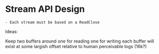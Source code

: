 # Stream API Design

	- Each stream must be based on a ReadClose


Ideas:

Keep two buffers around one for reading one for writing each buffer will
exist at some largish offset relative to human perceivable logs (16k?)
